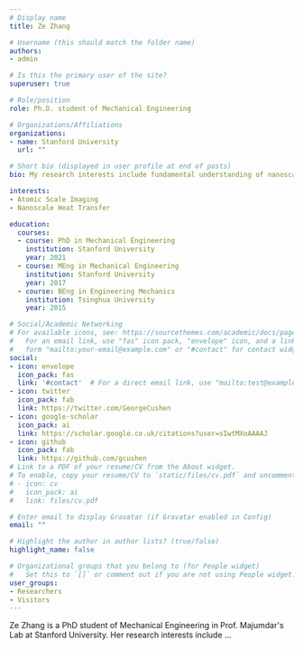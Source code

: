 ```yaml
---
# Display name
title: Ze Zhang

# Username (this should match the folder name)
authors:
- admin

# Is this the primary user of the site?
superuser: true

# Role/position
role: Ph.D. student of Mechanical Engineering

# Organizations/Affiliations
organizations:
- name: Stanford University
  url: ""

# Short bio (displayed in user profile at end of posts)
bio: My research interests include fundamental understanding of nanoscale transport phenomenon and atomic scale imaging.

interests:
- Atomic Scale Imaging
- Nanoscale Heat Transfer

education:
  courses:
  - course: PhD in Mechanical Engineering
    institution: Stanford University
    year: 2021
  - course: MEng in Mechanical Engineering
    institution: Stanford University
    year: 2017
  - course: BEng in Engineering Mechanics
    institution: Tsinghua University
    year: 2015

# Social/Academic Networking
# For available icons, see: https://sourcethemes.com/academic/docs/page-builder/#icons
#   For an email link, use "fas" icon pack, "envelope" icon, and a link in the
#   form "mailto:your-email@example.com" or "#contact" for contact widget.
social:
- icon: envelope
  icon_pack: fas
  link: '#contact'  # For a direct email link, use "mailto:test@example.org".
- icon: twitter
  icon_pack: fab
  link: https://twitter.com/GeorgeCushen
- icon: google-scholar
  icon_pack: ai
  link: https://scholar.google.co.uk/citations?user=sIwtMXoAAAAJ
- icon: github
  icon_pack: fab
  link: https://github.com/gcushen
# Link to a PDF of your resume/CV from the About widget.
# To enable, copy your resume/CV to `static/files/cv.pdf` and uncomment the lines below.
# - icon: cv
#   icon_pack: ai
#   link: files/cv.pdf

# Enter email to display Gravatar (if Gravatar enabled in Config)
email: ""

# Highlight the author in author lists? (true/false)
highlight_name: false

# Organizational groups that you belong to (for People widget)
#   Set this to `[]` or comment out if you are not using People widget.
user_groups:
- Researchers
- Visitors
---
```


Ze Zhang is a PhD student of Mechanical Engineering in Prof. Majumdar's Lab at Stanford University. Her research interests include ...
